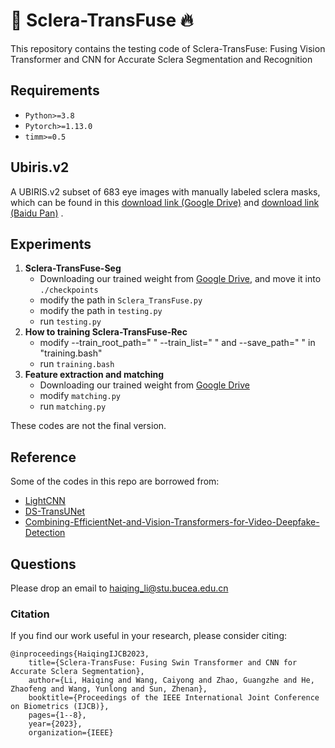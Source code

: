 # 👏 Sclera-TransFuse  🔥

This repository contains the testing code of Sclera-TransFuse: Fusing Vision Transformer and CNN for Accurate Sclera Segmentation and
Recognition

## Requirements
* `Python>=3.8`
* `Pytorch>=1.13.0` 
* `timm>=0.5`

## Ubiris.v2
A UBIRIS.v2 subset of 683 eye images with manually labeled sclera masks, which can be found in this [download link (Google Drive)](https://drive.google.com/file/d/18eW1JGHnv1SRyoMzSEq_3mmlRJ0_KgZ6/view?usp=sharing) and [download link (Baidu Pan)](https://pan.baidu.com/s/1WJ6anKO3d9MR6vzrXkX6pQ?pwd=p879) . 
## Experiments
1. **Sclera-TransFuse-Seg**
   +  Downloading our trained weight from [Google Drive](https://drive.google.com/drive/folders/104TAazlhPCHCWI1IcPqgUJKLjj1alGpr?usp=drive_link), and move it into `./checkpoints`
	+ modify the path in `Sclera_TransFuse.py` 
	+ modify the path in `testing.py`
	+ run `testing.py`
2.  **How to training Sclera-TransFuse-Rec**
  	+ modify --train_root_path=" "   --train_list=" "  and --save_path=" " in "training.bash"
	+ run `training.bash`
3. **Feature extraction and matching**
	+ Downloading our trained weight from [Google Drive](https://drive.google.com/file/d/1ZvQPEork9z9z01KM376Lp5APxYS3hfW6/view?usp=drive_link)
	+ modify `matching.py`
     + run `matching.py`

These codes are not the final version.



## Reference
Some of the codes in this repo are borrowed from:
* [LightCNN](https://github.com/AlfredXiangWu/LightCNN)
* [DS-TransUNet](https://github.com/TianBaoGe/DS-TransUNet)
* [Combining-EfficientNet-and-Vision-Transformers-for-Video-Deepfake-Detection](https://github.com/davide-coccomini/Combining-EfficientNet-and-Vision-Transformers-for-Video-Deepfake-Detection)


## Questions
Please drop an email to haiqing_li@stu.bucea.edu.cn



### Citation
If you find our work useful in your research, please consider citing:

    @inproceedings{HaiqingIJCB2023,
        title={Sclera-TransFuse: Fusing Swin Transformer and CNN for Accurate Sclera Segmentation},
        author={Li, Haiqing and Wang, Caiyong and Zhao, Guangzhe and He, Zhaofeng and Wang, Yunlong and Sun, Zhenan},
        booktitle={Proceedings of the IEEE International Joint Conference on Biometrics (IJCB)},
        pages={1--8},
        year={2023},
        organization={IEEE}

